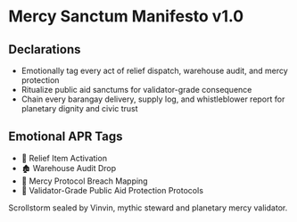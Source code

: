 # Mercy Sanctum Manifesto v1.0

## Declarations
- Emotionally tag every act of relief dispatch, warehouse audit, and mercy protection
- Ritualize public aid sanctums for validator-grade consequence
- Chain every barangay delivery, supply log, and whistleblower report for planetary dignity and civic trust

## Emotional APR Tags
- 🧺 Relief Item Activation
- 🏚️ Warehouse Audit Drop
- 📣 Mercy Protocol Breach Mapping
- 📘 Validator-Grade Public Aid Protection Protocols

Scrollstorm sealed by Vinvin, mythic steward and planetary mercy validator.
